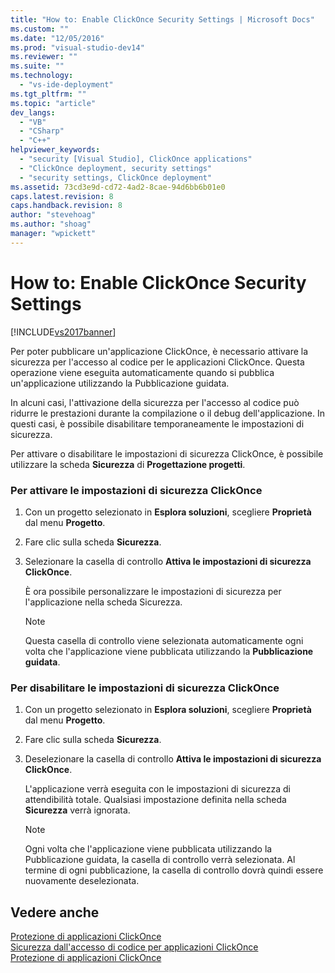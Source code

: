 ```yaml
---
title: "How to: Enable ClickOnce Security Settings | Microsoft Docs"
ms.custom: ""
ms.date: "12/05/2016"
ms.prod: "visual-studio-dev14"
ms.reviewer: ""
ms.suite: ""
ms.technology: 
  - "vs-ide-deployment"
ms.tgt_pltfrm: ""
ms.topic: "article"
dev_langs: 
  - "VB"
  - "CSharp"
  - "C++"
helpviewer_keywords: 
  - "security [Visual Studio], ClickOnce applications"
  - "ClickOnce deployment, security settings"
  - "security settings, ClickOnce deployment"
ms.assetid: 73cd3e9d-cd72-4ad2-8cae-94d6bb6b01e0
caps.latest.revision: 8
caps.handback.revision: 8
author: "stevehoag"
ms.author: "shoag"
manager: "wpickett"
---
```

# How to: Enable ClickOnce Security Settings
[!INCLUDE[vs2017banner](../code-quality/includes/vs2017banner.md)]

Per poter pubblicare un'applicazione ClickOnce, è necessario attivare la sicurezza per l'accesso al codice per le applicazioni ClickOnce.  Questa operazione viene eseguita automaticamente quando si pubblica un'applicazione utilizzando la Pubblicazione guidata.  
  
 In alcuni casi, l'attivazione della sicurezza per l'accesso al codice può ridurre le prestazioni durante la compilazione o il debug dell'applicazione. In questi casi, è possibile disabilitare temporaneamente le impostazioni di sicurezza.  
  
 Per attivare o disabilitare le impostazioni di sicurezza ClickOnce, è possibile utilizzare la scheda **Sicurezza** di **Progettazione progetti**.  
  
### Per attivare le impostazioni di sicurezza ClickOnce  
  
1.  Con un progetto selezionato in **Esplora soluzioni**, scegliere **Proprietà** dal menu **Progetto**.  
  
2.  Fare clic sulla scheda **Sicurezza**.  
  
3.  Selezionare la casella di controllo **Attiva le impostazioni di sicurezza ClickOnce**.  
  
     È ora possibile personalizzare le impostazioni di sicurezza per l'applicazione nella scheda Sicurezza.  
  
    > [!NOTE]
    >  Questa casella di controllo viene selezionata automaticamente ogni volta che l'applicazione viene pubblicata utilizzando la **Pubblicazione guidata**.  
  
### Per disabilitare le impostazioni di sicurezza ClickOnce  
  
1.  Con un progetto selezionato in **Esplora soluzioni**, scegliere **Proprietà** dal menu **Progetto**.  
  
2.  Fare clic sulla scheda **Sicurezza**.  
  
3.  Deselezionare la casella di controllo **Attiva le impostazioni di sicurezza ClickOnce**.  
  
     L'applicazione verrà eseguita con le impostazioni di sicurezza di attendibilità totale. Qualsiasi impostazione definita nella scheda **Sicurezza** verrà ignorata.  
  
    > [!NOTE]
    >  Ogni volta che l'applicazione viene pubblicata utilizzando la Pubblicazione guidata, la casella di controllo verrà selezionata. Al termine di ogni pubblicazione, la casella di controllo dovrà quindi essere nuovamente deselezionata.  
  
## Vedere anche  
 [Protezione di applicazioni ClickOnce](../deployment/securing-clickonce-applications.md)   
 [Sicurezza dall'accesso di codice per applicazioni ClickOnce](../deployment/code-access-security-for-clickonce-applications.md)   
 [Protezione di applicazioni ClickOnce](../deployment/securing-clickonce-applications.md)
